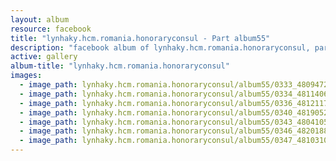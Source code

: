 ```yaml
---
layout: album
resource: facebook
title: "lynhaky.hcm.romania.honoraryconsul - Part album55"
description: "facebook album of lynhaky.hcm.romania.honoraryconsul, part album55."
active: gallery
album-title: "lynhaky.hcm.romania.honoraryconsul"
images:
  - image_path: lynhaky.hcm.romania.honoraryconsul/album55/0333_480947234_1176813990469226_1895628090849125528_n.jpg
  - image_path: lynhaky.hcm.romania.honoraryconsul/album55/0334_481140657_1176814017135890_7561892724994972965_n.jpg
  - image_path: lynhaky.hcm.romania.honoraryconsul/album55/0336_481211718_1176814033802555_9022425331031830803_n.jpg
  - image_path: lynhaky.hcm.romania.honoraryconsul/album55/0340_481905262_1176144953869463_6952473050334893590_n.jpg
  - image_path: lynhaky.hcm.romania.honoraryconsul/album55/0343_480410505_1176144890536136_591361048663406532_n.jpg
  - image_path: lynhaky.hcm.romania.honoraryconsul/album55/0346_482018816_1176144827202809_4216420372174845997_n.jpg
  - image_path: lynhaky.hcm.romania.honoraryconsul/album55/0347_481031036_1176144807202811_1811223331163054194_n.jpg
---
```

